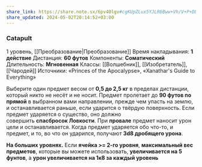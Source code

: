 ```yaml
---
share_link: https://share.note.sx/6pv40lgv#cgKUpZLux5YJLR6Bww+Vh/V+P+DDy3FZcmpHNnIbsP4
share_updated: 2024-05-02T20:14:52+03:00
---
```

### Catapult
1 уровень, [[Преобразование|Преобразование]]
Время накладывания: **1 действие**
Дистанция: **60 футов**
Компоненты: **Соматический**
Длительность: **Мгновенная**
Классы: [[Волшебник]], [[Изобретатель]], [[Чародей]]
Источники: «Princes of the Apocalypse», «Xanathar's Guide to Everything»

Выберите один предмет весом от **0,5 до 2,5 кг** в пределах дистанции, который никто не несёт и не носит. Предмет пролетает до **90 футов по прямой** в выбранном вами направлении, прежде чем упасть на землю, и останавливается раньше, если ударится о твёрдую поверхность. Если предмет ударяется о существо, оно должно совершить **спасбросок Ловкости**. При **провале** предмет наносит урон цели и останавливается. Когда предмет ударяется обо что-то, и предмет, и то, во что он ударился, получают **3d8 дробящего урона**.

**На больших уровнях.** Если **ячейка >= 2-го уровня**, **максимальный вес предметов**, которые вы можете использовать, **увеличивается на 5 фунтов**, а **урон увеличивается на 1к8 за каждый уровень**